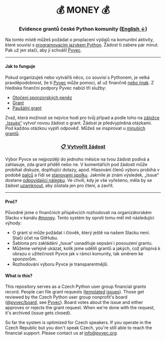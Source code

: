 <h1 align="center">💰 MONEY 💰</h1>
<h3 align="center">Evidence grantů české Python komunity (<a href="#english">English ↓</a>)</h3>

Na tomto místě můžeš požádat o proplacení výdajů na komunitní aktivity, které souvisí s [programovacím jazykem Python](https://python.cz). Žádost ti zabere pár minut. Pak už jen stačí, aby ji schválil [Pyvec](https://pyvec.org/).

---

#### Jak to funguje

Pokud organizuješ nebo vytváříš něco, co souvisí s Pythonem, je velká pravděpodobnost, že ti [Pyvec](https://pyvec.org/) může pomoci, ať už finančně [nebo jinak](https://docs.pyvec.org/operations/support.html). Z hlediska finanční podpory Pyvec nabízí tři služby:

- [Otočení sponzorských peněz](https://docs.pyvec.org/operations/support-money.html#otoceni-sponzorskych-penez)
- [Grant](https://docs.pyvec.org/operations/support-money.html#granty)
- [Paušální grant](https://docs.pyvec.org/operations/support-money.html#pausalni-granty)

Zvaž, která možnost se nejvíce hodí pro tvůj případ a podle toho na [záložce „Issues“](https://github.com/pyvec/money/issues) vytvoř novou žádost o grant. Žádost je předvyplněná otázkami. Pod každou otázkou vyplň odpověď. Můžeš se inspirovat u [minulých grantů](https://github.com/pyvec/money/issues?q=is%3Aissue).

<h3 align="center"><a href="https://github.com/pyvec/money/issues/new/choose">📋 Vytvořit žádost</a></h3>

Výbor Pyvce se nejpozději do jednoho měsíce na tvou žádost podívá a zahlasuje, zda grant přidělí nebo ne. V komentářích pod žádostí může probíhat diskuze, doplňující dotazy, apod. Hlasování členů výboru probíhá v podobě [palců](https://github.blog/2016-03-10-add-reactions-to-pull-requests-issues-and-comments/) a řídí se [stanovami spolku](https://docs.pyvec.org/operations/bylaws.html#usnasenischopnost-vyboru). Jakmile je znám výsledek, „Issue“ dostane [odpovídající nálepku](https://github.com/pyvec/money/labels). Ve chvíli, kdy je vše vyřešeno, měla by se žádost [uzamknout](https://help.github.com/en/github/building-a-strong-community/locking-conversations), aby zůstala jen pro čtení, a zavřít.

---


#### Proč?

Původně jsme o finančních příspěvcích rozhodovali na organizátorském Slacku v kanálu [#money](https://app.slack.com/client/T12KEU0G4/C9E81JFS5). Tento systém by oproti tomu měl mít následující výhody:

- O grant si může požádat i člověk, který ještě na našem Slacku není. Stačí účet na GitHubu.
- Šablona pro zakládání „Issue“ usnadňuje sepsání i posouzení grantu.
- Můžeme veřejně ukázat, kolik jsme udělili grantů a jakých, což přispívá k obrazu o užitečnosti Pyvce jak v rámci komunity, tak směrem ke sponzorům.
- Rozhodování výboru Pyvce je transparentnější.


<a name="english"></a>

#### What is this?

This repository serves as a Czech Python user group financial grants record. People can file grant requests ([templated](https://github.com/pyvec/money/tree/master/.github/ISSUE_TEMPLATE) [issues](https://github.com/pyvec/money/issues)). Those get reviewed by the Czech Python user group nonprofit's board ([@pyvec/board](https://github.com/orgs/pyvec/teams/board), see [Pyvec](https://pyvec.org/en/)). Board votes about the issue and either approves or rejects the grant request. When we're done with the request, it's archived (issue gets closed).

So far the system is optimized for Czech speakers. If you operate in the Czech Republic but you don't speak Czech, you're still able to reach the financial support. Please contact us at info@pyvec.org.
